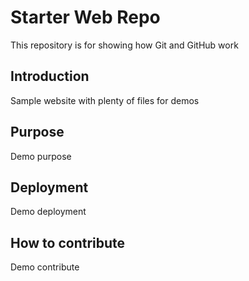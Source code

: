 # Starter Web Repo

This repository is for showing how Git and GitHub work

## Introduction

Sample website with plenty of files for demos

## Purpose

Demo purpose

## Deployment

Demo deployment

## How to contribute

Demo contribute